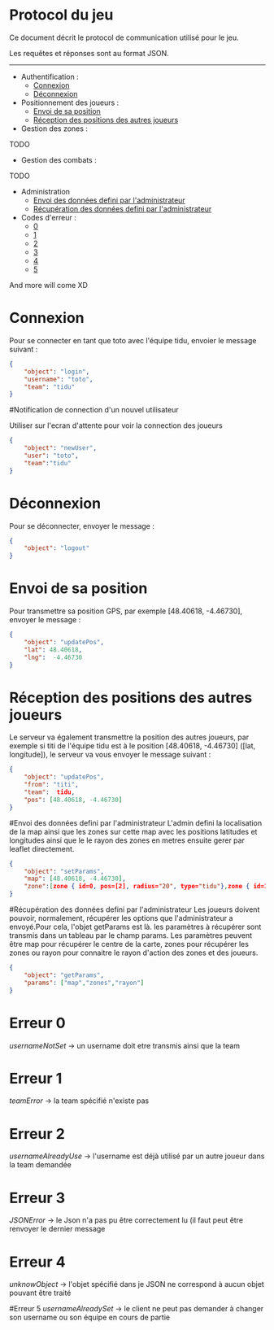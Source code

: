 # Protocol du jeu

Ce document décrit le protocol de communication utilisé pour le jeu.

Les requêtes et réponses sont au format JSON.

---

* Authentification :
   * [ Connexion ](#connexion) 
   * [ Déconnexion ](#déconnexion)
* Positionnement des joueurs :
   * [Envoi de sa position](#envoi-de-sa-position)
   * [Réception des positions des autres joueurs](#réception-des-positions-des-autres-joueurs)
* Gestion des zones :

TODO

* Gestion des combats :

TODO
* Administration
    * [Envoi des données defini par l'administrateur](#envoi-des-données-defini-par-ladministrateur)
    * [Récupération des données defini par l'administrateur](#récupération-des-données-defini-par-ladministrateur)
* Codes d'erreur :
    * [ 0 ](#erreur-0)
    * [ 1 ](#erreur-1)
    * [ 2 ](#erreur-2)
    * [ 3 ](#erreur-3)
    * [ 4 ](#erreur-4)
    * [ 5 ](#erreur-5)

And more will come XD

# Connexion

Pour se connecter en tant que toto avec l'équipe tidu, envoier le message suivant :

```json
{
    "object": "login",
    "username": "toto",
    "team": "tidu"
}
```

#Notification de connection d'un nouvel utilisateur

Utiliser sur l'ecran d'attente pour voir la connection des joueurs

```json
{
    "object": "newUser",
    "user": "toto",
    "team":"tidu"
}
```



# Déconnexion
Pour se déconnecter, envoyer le message :

```json
{
    "object": "logout"
}
```

# Envoi de sa position
Pour transmettre sa position GPS, par exemple [48.40618, -4.46730], envoyer le message :

```json
{
    "object": "updatePos",
    "lat": 48.40618,
    "lng":  -4.46730 
}
```

# Réception des positions des autres joueurs
Le serveur va également transmettre la position des autres joueurs, par exemple si titi de l'équipe tidu est à le position [48.40618, -4.46730] ([lat, longitude]), le serveur va vous envoyer le message suivant :

```json
{
    "object": "updatePos",
    "from": "titi",
    "team":  tidu,
    "pos": [48.40618, -4.46730]
}
```
#Envoi des données defini par l'administrateur
L'admin defini la localisation de la map ainsi que les zones sur cette map avec les positions latitudes et longitudes ainsi que le le rayon des zones en metres ensuite gerer par leaflet directement.

```json
{
    "object": "setParams",
    "map": [48.40618, -4.46730],
    "zone":[zone { id=0, pos=[2], radius="20", type="tidu"},zone { id=1, pos=[2], radius="10", type="tizef"},zone { id=2, pos=[2], radius="10", type="neutre"}]
}
```
#Récupération des données defini par l'administrateur
Les joueurs doivent pouvoir, normalement, récupérer les options que l'administrateur a envoyé.Pour cela, l'objet getParams est là. les paramètres à récupérer sont transmis dans un tableau par le champ params.
Les paramètres peuvent être map pour récupérer le centre de la carte, zones pour récupérer les zones ou rayon pour connaitre le rayon d'action des zones et des joueurs.

```json
{
    "object": "getParams",
    "params": ["map","zones","rayon"]
}
```

# Erreur 0
*usernameNotSet* -> un username doit etre transmis ainsi que la team

# Erreur 1
*teamError* -> la team spécifié n'existe pas

# Erreur 2
*usernameAlreadyUse* -> l'username est déjà utilisé par un autre joueur dans la team demandée

# Erreur 3 
*JSONError* -> le Json n'a pas pu être correctement lu (il faut peut être renvoyer le dernier message

# Erreur 4
*unknowObject* -> l'objet spécifié dans je JSON ne correspond à aucun objet pouvant être traité

#Erreur 5
*usernameAlreadySet* -> le client ne peut pas demander à changer son username ou son équipe en cours de partie

